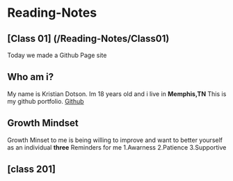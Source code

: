 # Reading-Notes

## [Class 01] (/Reading-Notes/Class01)

Today we made a Github Page site

## Who am i?

My name is Kristian Dotson. Im 18 years old and i live in **Memphis,TN**
This is my github portfolio.
[Github](https://github.com/KrisD2004/ReadMe/edit/main/README.md)

## Growth Mindset

Growth Minset to me is being willing to improve and want to better yourself as an individual
**three** Reminders for me
1.Awarness
2.Patience
3.Supportive

## [class 201]
